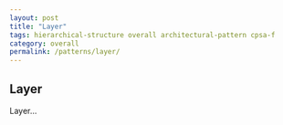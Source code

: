 ```yaml
---
layout: post
title: "Layer"
tags: hierarchical-structure overall architectural-pattern cpsa-f
category: overall
permalink: /patterns/layer/
---
```


## Layer

Layer...
